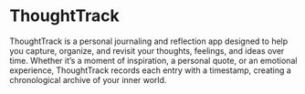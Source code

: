 # ThoughtTrack

ThoughtTrack is a personal journaling and reflection app designed to help you capture, organize, and revisit your thoughts, feelings, and ideas over time. Whether it’s a moment of inspiration, a personal quote, or an emotional experience, ThoughtTrack records each entry with a timestamp, creating a chronological archive of your inner world.